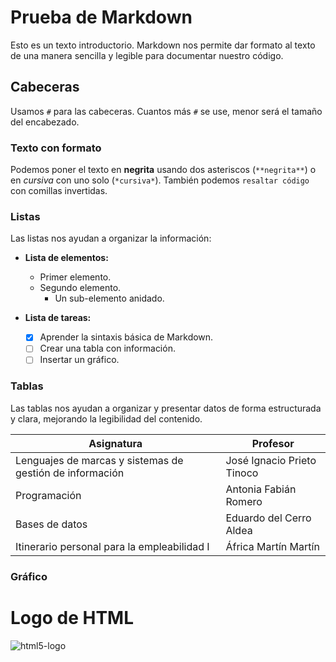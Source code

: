 # Prueba de Markdown

Esto es un texto introductorio. Markdown nos permite dar formato al texto de una manera sencilla y legible para documentar nuestro código.

## Cabeceras

Usamos `#` para las cabeceras. Cuantos más `#` se use, menor será el tamaño del encabezado.

### Texto con formato

Podemos poner el texto en **negrita** usando dos asteriscos (`**negrita**`) o en *cursiva* con uno solo (`*cursiva*`). También podemos `resaltar código` con comillas invertidas.

### Listas

Las listas nos ayudan a organizar la información:

* **Lista de elementos:**
    * Primer elemento.
    * Segundo elemento.
        * Un sub-elemento anidado.

* **Lista de tareas:**
    - [x] Aprender la sintaxis básica de Markdown.
    - [ ] Crear una tabla con información.
    - [ ] Insertar un gráfico.

### Tablas

Las tablas nos ayudan a organizar y presentar datos de forma estructurada y clara, mejorando la legibilidad del contenido.

| Asignatura | Profesor |
|-----------|-------------|
| Lenguajes de marcas y sistemas de gestión de información | José Ignacio Prieto Tinoco |
| Programación  | Antonia Fabián Romero |
| Bases de datos  | Eduardo del Cerro Aldea |
| Itinerario personal para la empleabilidad I | África Martín Martín |


### Gráfico

# Logo de HTML

![html5-logo](prueba/html5-logo)

